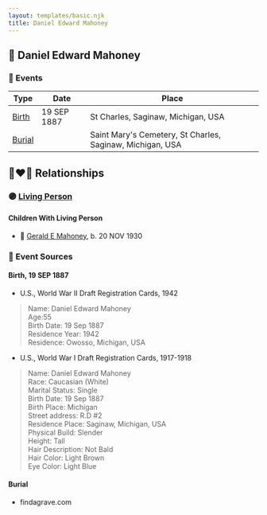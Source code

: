 ```yaml
---
layout: templates/basic.njk
title: Daniel Edward Mahoney
---
```

## 🔵 Daniel Edward Mahoney

### 📆 Events

Type | Date | Place
------ | ------ | ------
[Birth](#event-3dc1f285-c2e0-4618-b745-d3df43526d24) | 19 SEP 1887 | St Charles, Saginaw, Michigan, USA
[Burial](#event-2ac65181-32c8-47b2-8587-27cd71dfac9a) |  | Saint Mary's Cemetery, St Charles, Saginaw, Michigan, USA

## 👩‍❤️‍👨 Relationships

### 🟣 [Living Person](/people/1/15565254)

#### Children With Living Person
* 🔵 [Gerald E Mahoney](/people/1/10062624), b. 20 NOV 1930
### 📰 Event Sources

#### <a id="event-3dc1f285-c2e0-4618-b745-d3df43526d24"></a> Birth, 19 SEP 1887
* U.S., World War II Draft Registration Cards, 1942
>   
  > Name: Daniel Edward Mahoney  
  > Age:55  
  > Birth Date: 19 Sep 1887  
  > Residence Year: 1942  
  > Residence: Owosso, Michigan, USA
* U.S., World War I Draft Registration Cards, 1917-1918
>   
  > Name: Daniel Edward Mahoney  
  > Race: Caucasian (White)  
  > Marital Status: Single  
  > Birth Date: 19 Sep 1887  
  > Birth Place: Michigan  
  > Street address: R.D #2  
  > Residence Place: Saginaw, Michigan, USA  
  > Physical Build: Slender  
  > Height: Tall  
  > Hair Description: Not Bald  
  > Hair Color: Light Brown  
  > Eye Color: Light Blue

#### <a id="event-2ac65181-32c8-47b2-8587-27cd71dfac9a"></a> Burial
* findagrave.com